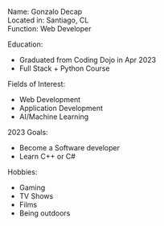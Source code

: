 Name: Gonzalo Decap  
Located in: Santiago, CL  
Function: Web Developer  

Education:  
- Graduated from Coding Dojo in Apr 2023  
- Full Stack + Python Course  

Fields of Interest:  
- Web Development  
- Application Development  
- AI/Machine Learning    

2023 Goals:  
- Become a Software developer  
- Learn C++ or C#  

Hobbies:  
- Gaming  
- TV Shows  
- Films  
- Being outdoors  
